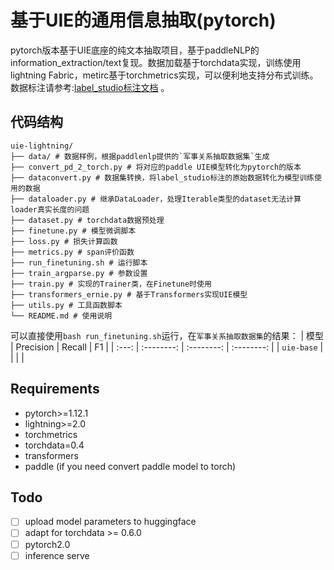 # 基于UIE的通用信息抽取(pytorch)
pytorch版本基于UIE底座的纯文本抽取项目，基于paddleNLP的information_extraction/text复现。数据加载基于torchdata实现，训练使用lightning Fabric，metirc基于torchmetrics实现，可以便利地支持分布式训练。数据标注请参考:[label_studio标注文档](https://github.com/PaddlePaddle/PaddleNLP/blob/develop/applications/information_extraction/label_studio_text.md) 。

## 代码结构
```
uie-lightning/
├── data/ # 数据样例，根据paddlenlp提供的`军事关系抽取数据集`生成
├── convert_pd_2_torch.py # 将对应的paddle UIE模型转化为pytorch的版本
├── dataconvert.py # 数据集转换，将label_studio标注的原始数据转化为模型训练使用的数据
├── dataloader.py # 继承DataLoader，处理Iterable类型的dataset无法计算loader真实长度的问题
├── dataset.py # torchdata数据预处理
├── finetune.py # 模型微调脚本
├── loss.py # 损失计算函数
├── metrics.py # span评价函数
├── run_finetuning.sh # 运行脚本
├── train_argparse.py # 参数设置
├── train.py # 实现的Trainer类，在Finetune时使用
├── transformers_ernie.py # 基于Transformers实现UIE模型
├── utils.py # 工具函数脚本
└── README.md # 使用说明
```
可以直接使用`bash run_finetuning.sh`运行，在`军事关系抽取数据集`的结果：
|  模型 | Precision | Recall | F1 |
|  :---: | :--------: | :--------: | :--------: |
| `uie-base` |  |  |  |

## Requirements
- pytorch>=1.12.1
- lightning>=2.0
- torchmetrics
- torchdata=0.4
- transformers
- paddle (if you need convert paddle model to torch)

## Todo
- [ ] upload model parameters to huggingface
- [ ] adapt for torchdata >= 0.6.0
- [ ] pytorch2.0
- [ ] inference serve